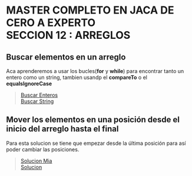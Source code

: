 # MASTER COMPLETO EN JACA DE CERO A EXPERTO <br> SECCION 12 : ARREGLOS

## Buscar elementos en un arreglo

Aca aprenderemos a usar los bucles(**for** y **while**) para encontrar tanto un entero como un string, tambien usandp
el **compareTo** o el **equalsIgnoreCase**
> [Buscar Enteros](src/PPBuscarArregloInt.java) \
> [Buscar String](src/PPBuscarArregloString.java)

## Mover los elementos en una posición desde el inicio del arreglo hasta el final

Para esta solucion se tiene que empezar desde la última posición para así poder cambiar las posiciones.

> [Solucion Mia](src/MoverUltimoElmentoAlInicio.java) \
> [Solucion](src/EjemploArreglosDesplazarPosicion.java)

 

